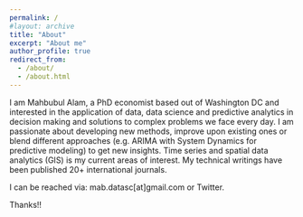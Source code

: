 ```yaml
---
permalink: /
#layout: archive
title: "About"
excerpt: "About me"
author_profile: true
redirect_from:
  - /about/
  - /about.html
---
```


I am Mahbubul Alam, a PhD economist based out of Washington DC and interested in the application of data, data science and predictive analytics in decision making and solutions to complex problems we face every day. I am passionate about developing new methods, improve upon existing ones or blend different approaches (e.g. ARIMA with System Dynamics for predictive modeling) to get new insights. Time series and spatial data analytics (GIS) is my current areas of interest. My technical writings have been published 20+ international journals.

I can be reached via: mab.datasc[at]gmail.com or Twitter.

Thanks!!

